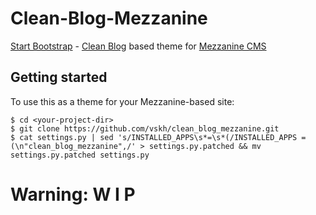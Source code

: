 # Clean-Blog-Mezzanine
[Start Bootstrap](http://startbootstrap.com/) - [Clean Blog](http://startbootstrap.com/template-overviews/clean-blog/) based theme for [Mezzanine CMS](http://mezzanine.jupo.org/)

## Getting started
To use this as a theme for your Mezzanine-based site:
```shell
$ cd <your-project-dir>
$ git clone https://github.com/vskh/clean_blog_mezzanine.git
$ cat settings.py | sed 's/INSTALLED_APPS\s*=\s*(/INSTALLED_APPS = (\n"clean_blog_mezzanine",/' > settings.py.patched && mv settings.py.patched settings.py
```
# Warning: W I P
